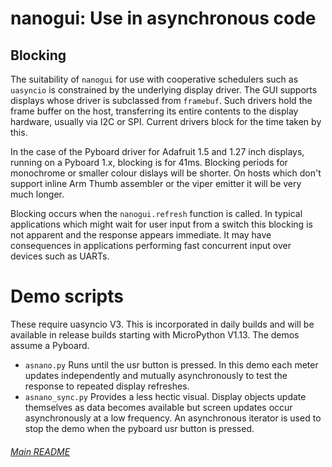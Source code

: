 # nanogui: Use in asynchronous code

## Blocking

The suitability of `nanogui` for use with cooperative schedulers such as
`uasyncio` is constrained by the underlying display driver. The GUI supports
displays whose driver is subclassed from `framebuf`. Such drivers hold the
frame buffer on the host, transferring its entire contents to the display
hardware, usually via I2C or SPI. Current drivers block for the time taken by
this.

In the case of the Pyboard driver for Adafruit 1.5 and 1.27 inch displays,
running on a Pyboard 1.x, blocking is for 41ms. Blocking periods for monochrome
or smaller colour dislays will be shorter. On hosts which don't support inline
Arm Thumb assembler or the viper emitter it will be very much longer.

Blocking occurs when the `nanogui.refresh` function is called. In typical
applications which might wait for user input from a switch this blocking is
not apparent and the response appears immediate. It may have consequences in
applications performing fast concurrent input over devices such as UARTs.

# Demo scripts

These require uasyncio V3. This is incorporated in daily builds and will be
available in release builds starting with MicroPython V1.13. The demos assume
a Pyboard.

 * `asnano.py` Runs until the usr button is pressed. In this demo each meter
 updates independently and mutually asynchronously to test the response to
 repeated display refreshes.
 * `asnano_sync.py` Provides a less hectic visual. Display objects update
 themselves as data becomes available but screen updates occur asynchronously
 at a low frequency. An asynchronous iterator is used to stop the demo when the
 pyboard usr button is pressed.

###### [Main README](../README.md)
